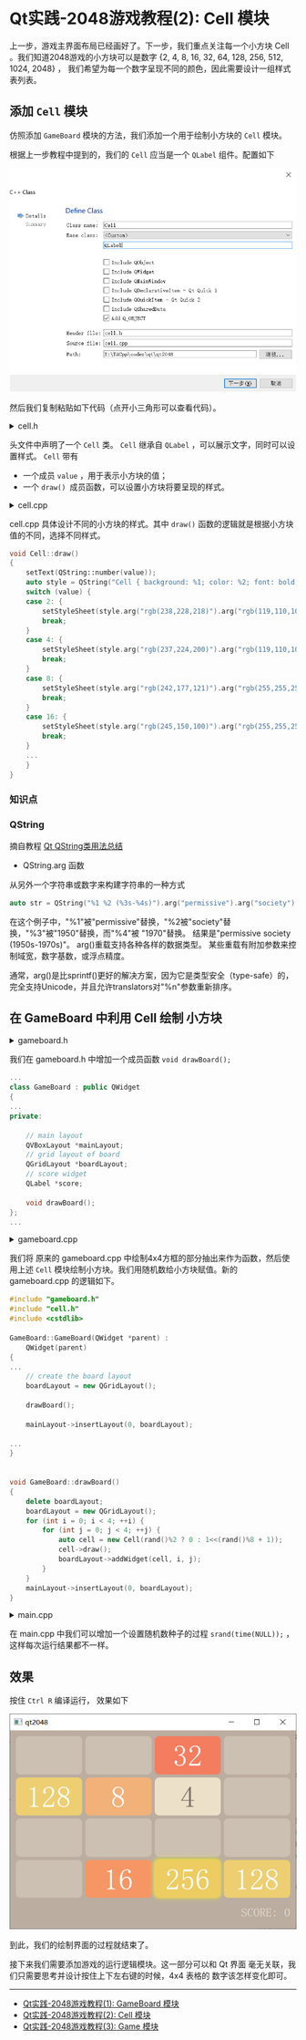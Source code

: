 # Qt实践-2048游戏教程(2): Cell 模块

上一步，游戏主界面布局已经画好了。下一步，我们重点关注每一个小方块 Cell 。我们知道2048游戏的小方块可以是数字 {2, 4, 8, 16, 32, 64, 128, 256, 512, 1024, 2048} ， 我们希望为每一个数字呈现不同的颜色，因此需要设计一组样式表列表。

## 添加 `Cell` 模块

仿照添加 `GameBoard` 模块的方法，我们添加一个用于绘制小方块的 `Cell` 模块。

根据上一步教程中提到的，我们的 `Cell` 应当是一个 `QLabel` 组件。配置如下

![](imgs/qt2048-add-Cell-class.png)

然后我们复制粘贴如下代码（点开小三角形可以查看代码）。


<details>
  <summary> cell.h   </summary>
  
```cpp
// cell.h
#ifndef CELL_H
#define CELL_H

#include <QLabel>

class Cell : public QLabel
{
    Q_OBJECT
public:
    Cell(int value);

    void draw();
private:

    int value;
};

#endif // CELL_H
```
</details>

头文件中声明了一个 `Cell` 类。 `Cell` 继承自 `QLabel` ，可以展示文字，同时可以设置样式。 `Cell` 带有

* 一个成员 `value` ，用于表示小方块的值；
* 一个 `draw() `成员函数，可以设置小方块将要呈现的样式。



<details>
  <summary> cell.cpp </summary>
  
```cpp
// cell.cpp
#include <QGraphicsDropShadowEffect>
#include "cell.h"

Cell::Cell(int v): value(v)
{
    setAlignment(Qt::AlignCenter);
}

void Cell::draw()
{
    setText(QString::number(value));
    auto style = QString("Cell { background: %1; color: %2; font: bold; border-radius: 10px; font: 40pt; }");
    switch (value) {
    case 2: {
        setStyleSheet(style.arg("rgb(238,228,218)").arg("rgb(119,110,101)"));
        break;
    }
    case 4: {
        setStyleSheet(style.arg("rgb(237,224,200)").arg("rgb(119,110,101)"));
        break;
    }
    case 8: {
        setStyleSheet(style.arg("rgb(242,177,121)").arg("rgb(255,255,255)"));
        break;
    }
    case 16: {
        setStyleSheet(style.arg("rgb(245,150,100)").arg("rgb(255,255,255)"));
        break;
    }
    case 32: {
        setStyleSheet(style.arg("rgb(245,125,95)").arg("rgb(255,255,255)"));
        break;
    }
    case 64: {
        setStyleSheet(style.arg("rgb(245,95,60)").arg("rgb(255,255,255)"));
        break;
    }
    case 128: {
        setStyleSheet(style.arg("rgb(237,207,114)").arg("rgb(255,255,255)"));
        break;
    }
    case 256: {
        QGraphicsDropShadowEffect *dse = new QGraphicsDropShadowEffect();
        dse->setColor(Qt::yellow);
        dse->setBlurRadius(20);
        dse->setOffset(-1);
        setGraphicsEffect(dse);
        setStyleSheet(style.arg("rgb(237,204,97)").arg("rgb(255,255,255)"));
        break;
    }
    case 512: {
        QGraphicsDropShadowEffect *dse = new QGraphicsDropShadowEffect();
        dse->setColor(Qt::yellow);
        dse->setBlurRadius(30);
        dse->setOffset(-1);
        setGraphicsEffect(dse);
        setStyleSheet(style.arg("rgb(237,204,97)").arg("rgb(255,255,255)"));
        break;
    }
    case 1024: {
        QGraphicsDropShadowEffect *dse = new QGraphicsDropShadowEffect();
        dse->setColor(Qt::yellow);
        dse->setBlurRadius(40);
        dse->setOffset(-1);
        setGraphicsEffect(dse);
        setStyleSheet(style.arg("rgb(237,204,97)").arg("rgb(255,255,255)"));
        break;
    }
    case 2048: {
        QGraphicsDropShadowEffect *dse = new QGraphicsDropShadowEffect();
        dse->setColor(Qt::yellow);
        dse->setBlurRadius(50);
        dse->setOffset(-1);
        setGraphicsEffect(dse);
        setStyleSheet(style.arg("rgb(237,204,97)").arg("rgb(255,255,255)"));
        break;
    }
    default: {
        setText("");
        setStyleSheet("Cell { background: rgb(204,192,179); border-radius: 10px; }");
    }
    }

}
```

</details>


cell.cpp 具体设计不同的小方块的样式。其中 `draw()` 函数的逻辑就是根据小方块值的不同，选择不同样式。

```cpp
void Cell::draw()
{
    setText(QString::number(value));
    auto style = QString("Cell { background: %1; color: %2; font: bold; border-radius: 10px; font: 40pt; }");
    switch (value) {
    case 2: {
        setStyleSheet(style.arg("rgb(238,228,218)").arg("rgb(119,110,101)"));
        break;
    }
    case 4: {
        setStyleSheet(style.arg("rgb(237,224,200)").arg("rgb(119,110,101)"));
        break;
    }
    case 8: {
        setStyleSheet(style.arg("rgb(242,177,121)").arg("rgb(255,255,255)"));
        break;
    }
    case 16: {
        setStyleSheet(style.arg("rgb(245,150,100)").arg("rgb(255,255,255)"));
        break;
    }
    ...
    }
}
```

### 知识点 

### QString

摘自教程 [Qt QString类用法总结](https://www.jianshu.com/p/12922582f974) 

- QString.arg 函数

从另外一个字符串或数字来构建字符串的一种方式

```cpp
auto str = QString("%1 %2 (%3s-%4s)").arg("permissive").arg("society").arg(1950).arg(1970);
```


在这个例子中，"%1"被"permissive"替换，"%2被"society"替换，"%3"被"1950"替换，而"%4"被 "1970"替换。 结果是"permissive society (1950s-1970s)"。
arg()重载支持各种各样的数据类型。 某些重载有附加参数来控制域宽，数字基数，或浮点精度。

通常，arg()是比sprintf()更好的解决方案，因为它是类型安全（type-safe）的，完全支持Unicode，并且允许translators对"%n"参数重新排序。


## 在 GameBoard 中利用 Cell 绘制 小方块

<details>
  <summary> gameboard.h 
 </summary>
  
```cpp
#ifndef GAMEBOARD_H
#define GAMEBOARD_H

#include <QLabel>
#include <QVBoxLayout>
#include <QGridLayout>

class GameBoard : public QWidget
{
    Q_OBJECT
public:
    explicit GameBoard(QWidget *parent = 0);

private:

    // main layout
    QVBoxLayout *mainLayout;
    // grid layout of board
    QGridLayout *boardLayout;
    // score widget
    QLabel *score;

    void drawBoard();
};

#endif // GAMEBOARD_H

```
</details>



我们在 gameboard.h 中增加一个成员函数 `void drawBoard();`

```cpp
...
class GameBoard : public QWidget
{
...
private:

    // main layout
    QVBoxLayout *mainLayout;
    // grid layout of board
    QGridLayout *boardLayout;
    // score widget
    QLabel *score;

    void drawBoard();
};
...
```


<details>
  <summary> gameboard.cpp </summary>

```cpp
#include "gameboard.h"
#include "cell.h"
#include <cstdlib>

GameBoard::GameBoard(QWidget *parent) :
    QWidget(parent)
{
    // set default size
    resize(650, 450);

    // create the main layout
    mainLayout = new QVBoxLayout();
    setLayout(mainLayout);

    // create the board layout
    boardLayout = new QGridLayout();

    drawBoard();

    mainLayout->insertLayout(0, boardLayout);

    // create the score widget and add it to the board
    score = new QLabel(QString("SCORE: %1").arg(0));
    score->setStyleSheet("QLabel { color: rgb(235,224,214); font: 16pt; }");
    score->setFixedHeight(50);
    mainLayout->insertWidget(1, score, 0, Qt::AlignRight);

    // style sheet of the board
    setStyleSheet("GameBoard { background-color: rgb(187,173,160) }");
}


void GameBoard::drawBoard()
{
    delete boardLayout;
    boardLayout = new QGridLayout();
    for (int i = 0; i < 4; ++i) {
        for (int j = 0; j < 4; ++j) {
            auto cell = new Cell(rand()%2 ? 0 : 1<<(rand()%8 + 1));
            cell->draw();
            boardLayout->addWidget(cell, i, j);
        }
    }
    mainLayout->insertLayout(0, boardLayout);
}

```

</details>

我们将 原来的 gameboard.cpp 中绘制4x4方框的部分抽出来作为函数，然后使用上述 `Cell` 模块绘制小方块。我们用随机数给小方块赋值。新的 gameboard.cpp 的逻辑如下。

```cpp
#include "gameboard.h"
#include "cell.h"
#include <cstdlib>

GameBoard::GameBoard(QWidget *parent) :
    QWidget(parent)
{
...
    // create the board layout
    boardLayout = new QGridLayout();

    drawBoard();

    mainLayout->insertLayout(0, boardLayout);

...
}


void GameBoard::drawBoard()
{
    delete boardLayout;
    boardLayout = new QGridLayout();
    for (int i = 0; i < 4; ++i) {
        for (int j = 0; j < 4; ++j) {
            auto cell = new Cell(rand()%2 ? 0 : 1<<(rand()%8 + 1));
            cell->draw();
            boardLayout->addWidget(cell, i, j);
        }
    }
    mainLayout->insertLayout(0, boardLayout);
}
```



<details>
  <summary>  main.cpp  </summary>

```cpp
#include <QApplication>
#include "gameboard.h"

int main(int argc, char *argv[])
{
    QApplication app(argc, argv);

    srand(time(NULL));
    GameBoard board;
    board.show();

    return app.exec();
}
``` 

</details>

在 main.cpp 中我们可以增加一个设置随机数种子的过程 `srand(time(NULL));` ，这样每次运行结果都不一样。

## 效果

按住 `Ctrl R` 编译运行， 效果如下

![](imgs/qt2048-v2-效果.png)

到此，我们的绘制界面的过程就结束了。

接下来我们需要添加游戏的运行逻辑模块。这一部分可以和 Qt 界面 毫无关联，我们只需要思考并设计按住上下左右键的时候，4x4 表格的 数字该怎样变化即可。

---

* [Qt实践-2048游戏教程(1): GameBoard 模块](https://github.com/OneForward/TACpp/blob/master/tutorials/qt-2048-v1.md)
* [Qt实践-2048游戏教程(2): Cell 模块](https://github.com/OneForward/TACpp/blob/master/tutorials/qt-2048-v2.md)
* [Qt实践-2048游戏教程(3): Game 模块](https://github.com/OneForward/TACpp/blob/master/tutorials/qt-2048-v3.md)